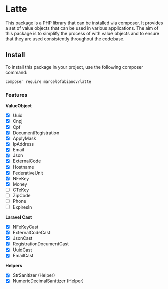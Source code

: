 # Latte

This package is a PHP library that can be installed via composer. 
It provides a set of value objects that can be used in various 
applications. The aim of this package is to simplify the process of 
with value objects and to ensure that they are used consistently throughout the codebase.

## Install

To install this package in your project, use the following composer command:

```bash
composer require marcelofabianov/latte
```
### Features

**ValueObject**

- [x] Uuid
- [x] Cnpj
- [x] Cpf
- [x] DocumentRegistration
- [x] ApplyMask
- [x] IpAddress
- [x] Email
- [x] Json
- [x] ExternalCode
- [x] Hostname
- [x] FederativeUnit
- [x] NFeKey
- [x] Money
- [ ] CTeKey
- [ ] ZipCode
- [ ] Phone
- [ ] ExpiresIn

**Laravel Cast**

- [x] NFeKeyCast
- [x] ExternalCodeCast
- [x] JsonCast
- [x] RegistrationDocumentCast
- [x] UuidCast
- [x] EmailCast

**Helpers**

- [x] StrSanitizer (Helper)
- [x] NumericDecimalSanitizer (Helper)